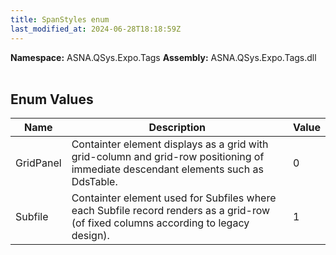 ```yaml
---
title: SpanStyles enum
last_modified_at: 2024-06-28T18:18:59Z
---
```




**Namespace:** ASNA.QSys.Expo.Tags
**Assembly:** ASNA.QSys.Expo.Tags.dll
<br>
<br>

## Enum Values

| Name | Description | Value
| --- | --- | --- 
| GridPanel | Containter element displays as a grid with grid-column and grid-row positioning of immediate descendant elements such as DdsTable. | 0 |
| Subfile | Containter element used for Subfiles where each Subfile record renders as a grid-row (of fixed columns according to legacy design). | 1 |
